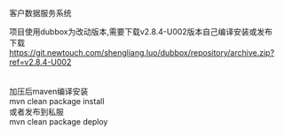 客户数据服务系统

项目使用dubbox为改动版本,需要下载v2.8.4-U002版本自己编译安装或发布<br/>
下载<br/>
https://git.newtouch.com/shengliang.luo/dubbox/repository/archive.zip?ref=v2.8.4-U002<br/>
<br/><br/>
加压后maven编译安装<br/>
mvn clean package install<br/>
或者发布到私服<br/>
mvn clean package deploy<br/>